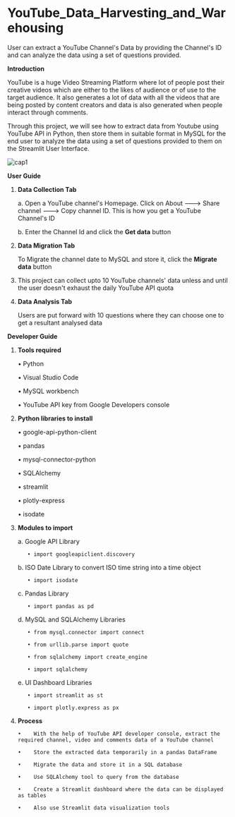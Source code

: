 # YouTube_Data_Harvesting_and_Warehousing
User can extract a YouTube Channel's Data by providing the Channel's ID and can analyze the data using a set of questions provided.

**Introduction**
	
YouTube is a huge Video Streaming Platform where lot of people post their creative videos which are either to the likes of audience or of use to the target audience. It also generates a lot of data with all the videos that are being posted by content creators and data is also generated when people interact through comments. 

Through this project, we will see how to extract data from Youtube using YouTube API in Python, then store them in suitable format in MySQL for the end user to analyze the data using a set of questions provided to them on the Streamlit User Interface.

![cap1](https://github.com/Abinaya-Ganesh/YouTube_Data_Harvesting_and_Warehousing/assets/162968618/891be83c-f1cd-47f7-91cb-e433b3fb1a14)


**User Guide**

1. **Data Collection Tab**

      a. Open a YouTube channel's Homepage. Click on About ---> Share channel ---> Copy channel ID. This is how you get a YouTube Channel's ID
   
      b. Enter the Channel Id and click the **Get data** button

3. **Data Migration Tab**

      To Migrate the channel date to MySQL and store it, click the **Migrate data** button

4. This project can collect upto 10 YouTube channels' data unless and until the user doesn't exhaust the daily YouTube API quota

5. **Data Analysis Tab**

      Users are put forward with 10 questions where they can choose one to get a resultant analysed data
   

**Developer Guide**

1. **Tools required**
         
      •	 Python
   
      •	 Visual Studio Code
    
      •	 MySQL workbench
   
      •	 YouTube API key from Google Developers console


2. **Python libraries to install**
   
      •	google-api-python-client
   
      •	pandas
   
      •	mysql-connector-python
   
      •	SQLAlchemy
   
      •	streamlit

      •	plotly-express

      •	isodate

3. **Modules to import**
   
      a. Google API Library
   
          •	import googleapiclient.discovery

      b. ISO Date Library to convert ISO time string into a time object
   
          •	import isodate

      c. Pandas Library
   
          •	import pandas as pd

      d. MySQL and SQLAlchemy Libraries
   
          •	from mysql.connector import connect
   
          •	from urllib.parse import quote
   
          •	from sqlalchemy import create_engine
   
          •	import sqlalchemy

      e. UI Dashboard Libraries
   
          •	import streamlit as st
   
          •	import plotly.express as px

4. **Process**
   
       •	With the help of YouTube API developer console, extract the required channel, video and comments data of a YouTube channel

       •	Store the extracted data temporarily in a pandas DataFrame

       •	Migrate the data and store it in a SQL database

       •	Use SQLAlchemy tool to query from the database

       •	Create a Streamlit dashboard where the data can be displayed as tables

       •	Also use Streamlit data visualization tools










